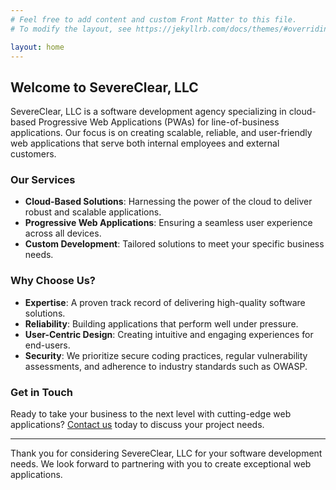 ```yaml
---
# Feel free to add content and custom Front Matter to this file.
# To modify the layout, see https://jekyllrb.com/docs/themes/#overriding-theme-defaults

layout: home
---
```


<!-- markdownlint-disable MD041 -->
## Welcome to SevereClear, LLC

SevereClear, LLC is a software development agency specializing in cloud-based Progressive Web Applications (PWAs) for line-of-business applications. Our focus is on creating scalable, reliable, and user-friendly web applications that serve both internal employees and external customers.

### Our Services

- **Cloud-Based Solutions**: Harnessing the power of the cloud to deliver robust and scalable applications.
- **Progressive Web Applications**: Ensuring a seamless user experience across all devices.
- **Custom Development**: Tailored solutions to meet your specific business needs.

### Why Choose Us?

- **Expertise**: A proven track record of delivering high-quality software solutions.
- **Reliability**: Building applications that perform well under pressure.
- **User-Centric Design**: Creating intuitive and engaging experiences for end-users.
- **Security**: We prioritize secure coding practices, regular vulnerability assessments, and adherence to industry standards such as OWASP.

### Get in Touch

Ready to take your business to the next level with cutting-edge web applications? [Contact us](mailto:info@severeclear.com) today to discuss your project needs.

---

Thank you for considering SevereClear, LLC for your software development needs. We look forward to partnering with you to create exceptional web applications.
